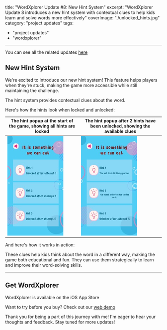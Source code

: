 title: "WordXplorer Update #8: New Hint System"
excerpt: "WordXplorer Update 8 introduces a new hint system with contextual clues to help kids learn and solve words more effectively"
coverImage: "./unlocked_hints.jpg"
category: "project updates"
tags:
- "project updates"
- "wordxplorer"

---

You can see all the related updates [here](/tags/wordxplorer)

## New Hint System

We're excited to introduce our new hint system! This feature helps players when they're stuck, making the game more accessible while still maintaining the challenge.

The hint system provides contextual clues about the word. 

Here's how the hints look when locked and unlocked:

| The hint popup at the start of the game, showing all hints are locked | The hint popup after 2 hints have been unlocked, showing the available clues |
|-----------------------------------------------------------------------|------------------------------------------------------------------------------|
| ![Locked Hints](./locked_hints.jpg)                                   | ![Unlocked Hints](./unlocked_hints.jpg)                                      |

And here's how it works in action:

<?# ResponsiveYouTube RBW15-Eg97E title="Watch the hint system in action" /?>

These clues help kids think about the word in a different way, making the game both educational and fun. They can use them strategically to learn and improve their word-solving skills.

---

## Get WordXplorer

WordXplorer is available on the iOS App Store 

<?# AppStoreBadges AppStoreLinkText="Get WordXplorer on App Store" AppStoreLinkUrl="wordxplorer-guess-the-word/id6504664783" GooglePlayLinkText="Get WordXplorer on Play Store" GooglePlayLinkUrl="com.glhf.wordleforkids"/?>

Want to try before you buy? Check out our [web demo](https://wordxplorer.ankursheel.com/)

Thank you for being a part of this journey with me! I'm eager to hear your thoughts and feedback. Stay tuned for more updates!